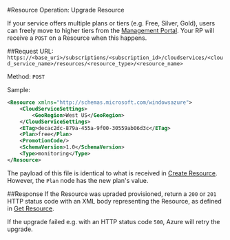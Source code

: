 #Resource Operation: Upgrade Resource

If your service offers multiple plans or tiers (e.g. Free, Silver, Gold), users can freely move to higher tiers from the [Management Portal](https://manage.windowsazure.com). Your RP will receive a `POST` on a Resource when this happens.

##Request
URL: `https://<base_uri>/subscriptions/<subscription_id>/cloudservices/<cloud_service_name>/resources/<resource_type>/<resource_name>`

Method: `POST`

Sample:

```xml
<Resource xmlns="http://schemas.microsoft.com/windowsazure">
	<CloudServiceSettings>
		<GeoRegion>West US</GeoRegion>
	</CloudServiceSettings>
	<ETag>decac2dc-879a-455a-9f00-30559ab06d3c</ETag>
	<Plan>free</Plan>
	<PromotionCode/>
	<SchemaVersion>1.0</SchemaVersion>
	<Type>monitoring</Type>
</Resource>
```
The payload of this file is identical to what is received in [Create Resource](https://github.com/WindowsAzure/azure-resource-provider-sdk/tree/master/docs/api-create-resource.md). However, the `Plan` node has the new plan's value.

##Response
If the Resource was upraded provisioned, return a `200` or `201` HTTP status code with an XML body representing the Resource, as defined in [Get Resource](https://github.com/WindowsAzure/azure-resource-provider-sdk/tree/master/docs/api-get-resource.md).

If the upgrade failed e.g. with an HTTP status code `500`, Azure will retry the upgrade.
